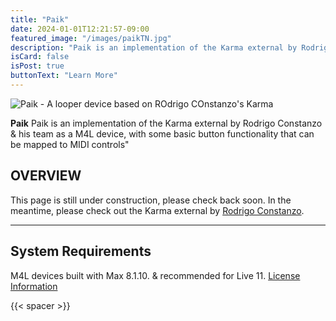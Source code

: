 ```yaml
---
title: "Paik"
date: 2024-01-01T12:21:57-09:00
featured_image: "/images/paikTN.jpg"
description: "Paik is an implementation of the Karma external by Rodrigo Constanzo & his team as a M4L device, with some basic button functionality that can be mapped to MIDI controls"
isCard: false
isPost: true
buttonText: "Learn More"
---
```

<!-- {{< gumroad "https://flaviogaete.gumroad.com/l/telar" >}} -->

![Paik - A looper device based on ROdrigo COnstanzo's Karma](/images/paikTN.jpg)

**Paik** 
Paik is an implementation of the Karma external by Rodrigo Constanzo & his team as a M4L device, with some basic button functionality that can be mapped to MIDI controls"
<!-- {{< spacer >}} -->
## OVERVIEW

This page is still under construction, please check back soon. In the meantime, please check out the Karma external by [Rodrigo Constanzo](https://rodrigoconstanzo.com/karma/).
 
---

## System Requirements

M4L devices built with Max 8.1.10. & recommended for Live 11.
[License Information](/license)

{{< spacer >}}
<!-- {{< button "post-button-accent" "https://flaviogaete.gumroad.com/l/telar" "_blank" "Buy" >}} -->